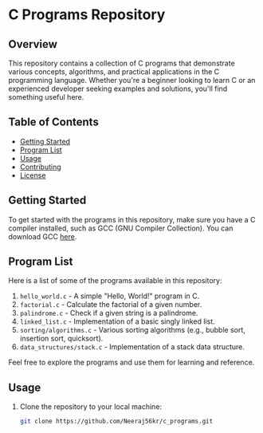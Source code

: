 # C Programs Repository

## Overview

This repository contains a collection of C programs that demonstrate various concepts, algorithms, and practical applications in the C programming language. Whether you're a beginner looking to learn C or an experienced developer seeking examples and solutions, you'll find something useful here.

## Table of Contents

- [Getting Started](#getting-started)
- [Program List](#program-list)
- [Usage](#usage)
- [Contributing](#contributing)
- [License](#license)

## Getting Started

To get started with the programs in this repository, make sure you have a C compiler installed, such as GCC (GNU Compiler Collection). You can download GCC [here](https://gcc.gnu.org/).

## Program List

Here is a list of some of the programs available in this repository:

1. `hello_world.c` - A simple "Hello, World!" program in C.
2. `factorial.c` - Calculate the factorial of a given number.
3. `palindrome.c` - Check if a given string is a palindrome.
4. `linked_list.c` - Implementation of a basic singly linked list.
5. `sorting/algorithms.c` - Various sorting algorithms (e.g., bubble sort, insertion sort, quicksort).
6. `data_structures/stack.c` - Implementation of a stack data structure.

Feel free to explore the programs and use them for learning and reference.

## Usage

1. Clone the repository to your local machine:

   ```bash
   git clone https://github.com/Neeraj56kr/c_programs.git
